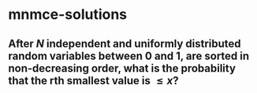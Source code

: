 # mnmce-solutions

## After $N$ independent and uniformly distributed random variables between 0 and 1, are sorted in non-decreasing order, what is the probability that the rth smallest value is $\leq x$?
